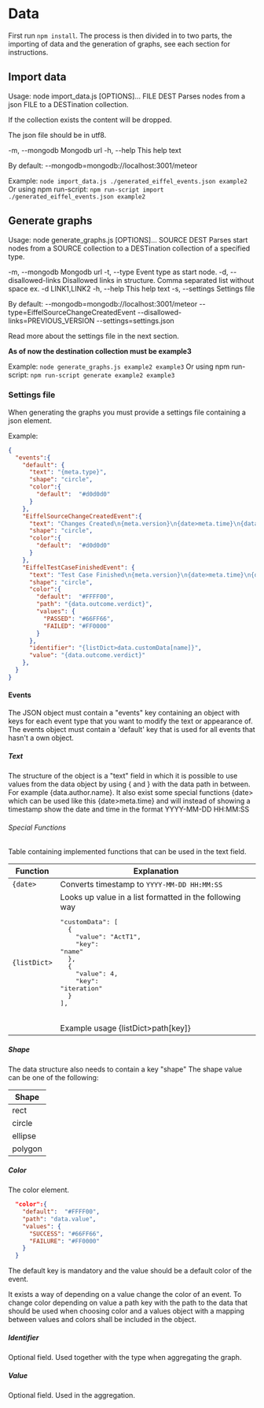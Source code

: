 # Data

First run `npm install`.
The process is then divided in to two parts, the importing of data and the generation of graphs, see each section for instructions.

## Import data
Usage: node import_data.js [OPTIONS]... FILE DEST
Parses nodes from a json FILE to a DESTination collection.

If the collection exists the content will be dropped.

The json file should be in utf8.

  -m, --mongodb           Mongodb url
  -h, --help              This help text


By default:
  --mongodb=mongodb://localhost:3001/meteor

Example:
```node import_data.js ./generated_eiffel_events.json example2```
Or using npm run-script:
```npm run-script import ./generated_eiffel_events.json example2```


## Generate graphs
Usage: node generate_graphs.js [OPTIONS]... SOURCE DEST
Parses start nodes from a SOURCE collection to a DESTination collection of a
 specified type.

  -m, --mongodb           Mongodb url
  -t, --type              Event type as start node.
  -d, --disallowed-links  Disallowed links in structure. Comma separated list
                          without space ex. -d LINK1,LINK2 
  -h, --help              This help text
  -s, --settings          Settings file


By default:
  --mongodb=mongodb://localhost:3001/meteor
  --type=EiffelSourceChangeCreatedEvent
  --disallowed-links=PREVIOUS_VERSION
  --settings=settings.json

Read more about the settings file in the next section.

__As of now the destination collection must be example3__


Example:
```node generate_graphs.js example2 example3```
Or using npm run-script:
```npm run-script generate example2 example3```

### Settings file

When generating the graphs you must provide a settings file containing a json element.

Example:
```JSON
{
  "events":{
    "default": {
      "text": "{meta.type}",
      "shape": "circle",
      "color":{
        "default":  "#d0d0d0"
      }
    },
    "EiffelSourceChangeCreatedEvent":{
      "text": "Changes Created\n{meta.version}\n{date>meta.time}\n{data.author.name}\n{data.author.group}",
      "shape": "circle",
      "color":{
        "default":  "#d0d0d0"
      }
    },
    "EiffelTestCaseFinishedEvent": {
      "text": "Test Case Finished\n{meta.version}\n{date>meta.time}\n{data.outcome.verdict}",
      "shape": "circle",
      "color":{
        "default":  "#FFFF00",
        "path": "{data.outcome.verdict}",
        "values": {
          "PASSED": "#66FF66",
          "FAILED": "#FF0000"
        }
      },
      "identifier": "{listDict>data.customData[name]}",
      "value": "{data.outcome.verdict}"
    },
  }
}
```


#### Events
The JSON object must contain a "events" key containing an object with keys for each event type that you want to modify the text or appearance of.
The events object must contain a 'default' key that is used for all events that hasn't a own object.

##### Text
The structure of the object is a "text" field in which it is possible to use values from the data object by using { and } with the data path in between.
For example {data.author.name}.
It also exist some special functions {date> which can be used like this {date>meta.time} and will instead of showing a timestamp show the date and time in the format YYYY-MM-DD HH:MM:SS

###### Special Functions

Table containing implemented functions that can be used in the text field.

| Function | Explanation |
|----|----|
| `{date>` | Converts timestamp to `YYYY-MM-DD HH:MM:SS` |
| `{listDict>` | Looks up value in a list formatted in the following way <pre>"customData": [<br>&nbsp;&nbsp;{<br>&nbsp;&nbsp;&nbsp;&nbsp;"value": "ActT1",<br>&nbsp;&nbsp;&nbsp;&nbsp;"key": "name"<br>&nbsp;&nbsp;},<br>&nbsp;&nbsp;{<br>&nbsp;&nbsp;&nbsp;&nbsp;"value": 4,<br>&nbsp;&nbsp;&nbsp;&nbsp;"key": "iteration"<br>&nbsp;&nbsp;}<br>],</pre> <br> Example usage {listDict>path[key]}|


##### Shape
The data structure also needs to contain a key "shape"
The shape value can be one of the following:

| Shape |
|----|
| rect |
| circle |
| ellipse |
| polygon |

##### Color

The color element.
```JSON
  "color":{
    "default":  "#FFFF00",
    "path": "data.value",
    "values": {
      "SUCCESS": "#66FF66",
      "FAILURE": "#FF0000"
    }
  }
```
The default key is mandatory and the value should be a default color of the event.

It exists a way of depending on a value change the color of an event.
To change color depending on value a path key with the path to the data that should be used when choosing color and a values object with a mapping between values and colors shall be included in the object.

##### Identifier

Optional field.
Used together with the type when aggregating the graph.

##### Value

Optional field.
Used in the aggregation.